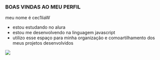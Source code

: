### BOAS VINDAS AO MEU PERFIL

meu nome é cec1liaW

- estou estudando no alura
- estou me desenvolvendo na linguagem javascript
- utilizo esse espaço para minha organização e comoartilhamento dos meus projetos desenvolvidos


![](https://tenor.com/bL047.gif)

